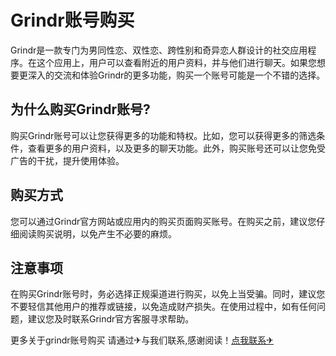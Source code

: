 # Grindr账号购买

Grindr是一款专门为男同性恋、双性恋、跨性别和奇异恋人群设计的社交应用程序。在这个应用上，用户可以查看附近的用户资料，并与他们进行聊天。如果您想要更深入的交流和体验Grindr的更多功能，购买一个账号可能是一个不错的选择。

## 为什么购买Grindr账号?

购买Grindr账号可以让您获得更多的功能和特权。比如，您可以获得更多的筛选条件，查看更多的用户资料，以及更多的聊天功能。此外，购买账号还可以让您免受广告的干扰，提升使用体验。

## 购买方式

您可以通过Grindr官方网站或应用内的购买页面购买账号。在购买之前，建议您仔细阅读购买说明，以免产生不必要的麻烦。

## 注意事项

在购买Grindr账号时，务必选择正规渠道进行购买，以免上当受骗。同时，建议您不要轻信其他用户的推荐或链接，以免造成财产损失。在使用过程中，如有任何问题，建议您及时联系Grindr官方客服寻求帮助。

更多关于grindr账号购买 请通过✈与我们联系,感谢阅读！[点我联系✈](https://www.G208.com)